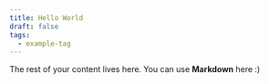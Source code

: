 ```yaml
---
title: Hello World
draft: false
tags:
  - example-tag
---
```

 
The rest of your content lives here. You can use **Markdown** here :)